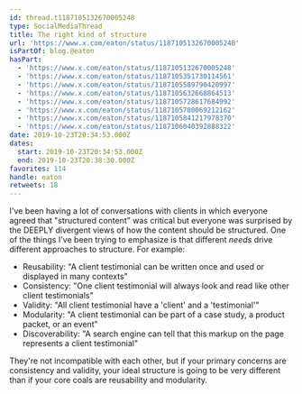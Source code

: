 ```yaml
---
id: thread.t1187105132670005248
type: SocialMediaThread
title: The right kind of structure
url: 'https://www.x.com/eaton/status/1187105132670005248'
isPartOf: blog.@eaton
hasPart:
  - 'https://www.x.com/eaton/status/1187105132670005248'
  - 'https://www.x.com/eaton/status/1187105351730114561'
  - 'https://www.x.com/eaton/status/1187105589790420997'
  - 'https://www.x.com/eaton/status/1187105632668864513'
  - 'https://www.x.com/eaton/status/1187105728617684992'
  - 'https://www.x.com/eaton/status/1187105780069212162'
  - 'https://www.x.com/eaton/status/1187105841217978370'
  - 'https://www.x.com/eaton/status/1187106040392888322'
date: 2019-10-23T20:34:53.000Z
dates:
  start: 2019-10-23T20:34:53.000Z
  end: 2019-10-23T20:38:30.000Z
favorites: 114
handle: eaton
retweets: 18
---
```

I've been having a lot of conversations with clients in which everyone agreed that "structured content" was critical but everyone was surprised by the DEEPLY divergent views of how the content should be structured. One of the things I've been trying to emphasize is that different *needs* drive different approaches to structure. For example:

- Reusability: "A client testimonial can be written once and used or displayed in many contexts"
- Consistency: "One client testimonial will always look and read like other client testimonials"
- Validity: "All client testimonial have a 'client' and a 'testimonial'"
- Modularity: "A client testimonial can be part of a case study, a product packet, or an event"
- Discoverability: "A search engine can tell that this markup on the page represents a client testimonial"

They're not incompatible with each other, but if your primary concerns are consistency and validity, your ideal structure is going to be very different than if your core coals are reusability and modularity.
